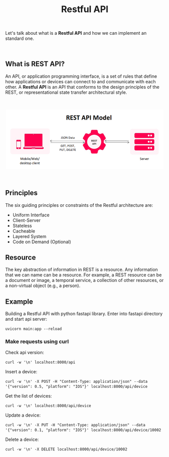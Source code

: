 <h1 align="center">
    Restful API
</h1>

<br />

Let's talk about what is a **Restful API** and how we can implement an standard one.

<br />

## What is REST API?

An API, or application programming interface, is a set of rules that define 
how applications or devices can connect to and communicate with each other. 
A **Restful API** is an API that conforms to the design principles of the REST, 
or representational state transfer architectural style.

<br />

<p align="center">
    <img src="./assets/rest-api-model-1.png" alt="api-model" width="500" />
</p>

<br />

## Principles

The six guiding principles or constraints of the Restful architecture are:

- Uniform Interface
- Client-Server
- Stateless
- Cacheable
- Layered System
- Code on Demand (Optional)

## Resource

The key abstraction of information in REST is a resource. 
Any information that we can name can be a resource. 
For example, a REST resource can be a document or image, a temporal service, a
collection of other resources, or a non-virtual object (e.g., a person).

## Example

Building a Restful API with python fastapi library. Enter into fastapi directory and start api server:

```shell
uvicorn main:app --reload
```

### Make requests using curl

Check api version:

```shell
curl -w '\n' localhost:8000/api
```

Insert a device:

```shell
curl -w '\n' -X POST -H "Content-Type: application/json" --data '{"version": 0.5, "platform": "IOS"}' localhost:8000/api/device
```

Get the list of devices:

```shell
curl -w '\n' localhost:8000/api/device
```

Update a device:

```shell
curl -w '\n' -X PUT -H "Content-Type: application/json" --data '{"version": 0.1, "platform": "IOS"}' localhost:8000/api/device/10002
```

Delete a device:

```shell
curl -w '\n' -X DELETE localhost:8000/api/device/10002
```